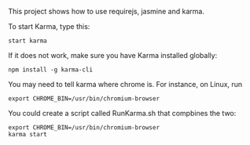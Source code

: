 This project shows how to use requirejs, jasmine and karma.

To start Karma, type this:

	start karma

If it does not work, make sure you have Karma installed globally:

	npm install -g karma-cli

You may need to tell karma where chrome is. For instance, on Linux, run

	export CHROME_BIN=/usr/bin/chromium-browser

You could create a script called RunKarma.sh that compbines the two:

	export CHROME_BIN=/usr/bin/chromium-browser
	karma start

